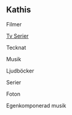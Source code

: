 ## Kathis 

Filmer

<a href="Kathis/blob/main/tv.html">Tv Serier</a>
        
     

            

Tecknat

Musik

Ljudböcker

Serier

Foton

Egenkomponerad musik


